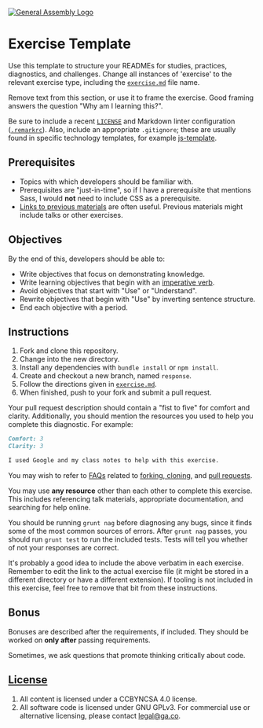 [![General Assembly Logo](https://camo.githubusercontent.com/1a91b05b8f4d44b5bbfb83abac2b0996d8e26c92/687474703a2f2f692e696d6775722e636f6d2f6b6538555354712e706e67)](https://generalassemb.ly/education/web-development-immersive)

# Exercise Template

Use this template to structure your READMEs for studies, practices, diagnostics,
and challenges. Change all instances of 'exercise' to the relevant exercise type,
including the [`exercise.md`](exercise.md) file name.

Remove text from this section, or use it to frame the exercise.
Good framing answers the question "Why am I learning this?".

Be sure to include a recent [`LICENSE`](LICENSE) and Markdown linter
configuration ([`.remarkrc`](.remarkrc)). Also, include an appropriate
`.gitignore`; these are usually found in specific technology templates, for
example [js-template](https://git.generalassemb.ly/ga-wdi-boston/js-template).

## Prerequisites

- Topics with which developers should be familiar with.
- Prerequisites are "just-in-time", so if I have a prerequisite that mentions
    Sass, I would **not** need to include CSS as a prerequisite.
- [Links to previous materials](https://git.generalassemb.ly/ga-wdi-boston/example)
    are often useful. Previous materials might include talks or other exercises.

## Objectives

By the end of this, developers should be able to:

- Write objectives that focus on demonstrating knowledge.
- Write learning objectives that begin with an [imperative
    verb](https://en.wikipedia.org/wiki/Imperative_mood).
- Avoid objectives that start with "Use" or "Understand".
- Rewrite objectives that begin with "Use" by inverting sentence structure.
- End each objective with a period.

## Instructions

1. Fork and clone this repository.
1. Change into the new directory.
1. Install any dependencies with `bundle install` or `npm install`.
1. Create and checkout a new branch, named `response`.
1. Follow the directions given in [`exercise.md`](exercise.md).
1. When finished, push to your fork and submit a pull request.

Your pull request description should contain a "fist to five" for comfort and
clarity. Additionally, you should mention the resources you used to help you
complete this diagnostic. For example:

```md
Comfort: 3
Clarity: 3

I used Google and my class notes to help with this exercise.
```

You may wish to refer to [FAQs](https://git.generalassemb.ly/ga-wdi-boston/meta/wiki/)
related to [forking,
cloning](https://git.generalassemb.ly/ga-wdi-boston/meta/wiki/ForkAndClone), and [pull
requests](https://git.generalassemb.ly/ga-wdi-boston/meta/wiki/PullRequest).

You may use **any resource** other than each other to complete this exercise.
This includes referencing talk materials, appropriate documentation, and
searching for help online.

You should be running `grunt nag` before diagnosing any bugs, since it finds
some of the most common sources of errors. After `grunt nag` passes, you should
run `grunt test` to run the included tests. Tests will tell you whether of not
your responses are correct.

It's probably a good idea to include the above verbatim in each exercise.
Remember to edit the link to the actual exercise file (it might be stored in a
different directory or have a different extension). If tooling is not included
in this exercise, feel free to remove that bit from these instructions.

## Bonus

Bonuses are described after the requirements, if included. They should be worked
on **only after** passing requirements.

Sometimes, we ask questions that promote thinking critically about code.

## [License](LICENSE)

1. All content is licensed under a CC­BY­NC­SA 4.0 license.
1. All software code is licensed under GNU GPLv3. For commercial use or
    alternative licensing, please contact legal@ga.co.
